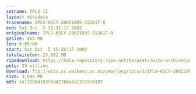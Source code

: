 ```yaml
---
setname: IPLS II
layout: witsdata
tracename: IPLS-KSCY-20021005-152617-0
end: Sat Oct  5 15:31:17 2002
originalname: IPLS-KSCY-20021005-152617-0
gzsize: 863 MB
len: 0:05:00
start: Sat Oct  5 15:26:17 2002
totalwirelen: 23,882 MB
ripedownload: https://data-repository.ripe.net/datasets/wits-archive/pma/long/ipls/2/IPLS-KSCY-20021005-152617-0.gz
pkts: 39 million
download: ftp://wits.cs.waikato.ac.nz/pma/long/ipls/2/IPLS-KSCY-20021005-152617-0.gz
size: 3,045 MB
md5: 1e1f1904193f6dd1788a5e13f29c8197
---
```


